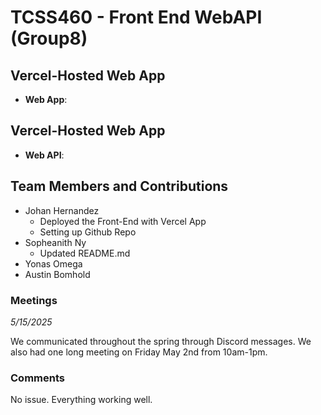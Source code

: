# TCSS460 - Front End WebAPI (Group8)

## Vercel-Hosted Web App
* **Web App**: 

## Vercel-Hosted Web App
* **Web API**: 

## Team Members and Contributions

- Johan Hernandez
    - Deployed the Front-End with Vercel App
    - Setting up Github Repo
- Sopheanith Ny
    - Updated README.md
- Yonas Omega
- Austin Bomhold

### Meetings

_5/15/2025_

We communicated throughout the spring through Discord messages. We also had one long meeting on Friday May 2nd from 10am-1pm.

### Comments

No issue. Everything working well. 
